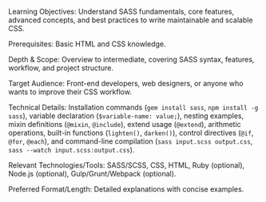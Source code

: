 Learning Objectives: Understand SASS fundamentals, core features, advanced concepts, and best practices to write maintainable and scalable CSS.

Prerequisites: Basic HTML and CSS knowledge.

Depth & Scope: Overview to intermediate, covering SASS syntax, features, workflow, and project structure.

Target Audience: Front-end developers, web designers, or anyone who wants to improve their CSS workflow.

Technical Details: Installation commands (`gem install sass`, `npm install -g sass`), variable declaration (`$variable-name: value;`), nesting examples, mixin definitions (`@mixin`, `@include`), extend usage (`@extend`), arithmetic operations, built-in functions (`lighten()`, `darken()`), control directives (`@if`, `@for`, `@each`), and command-line compilation (`sass input.scss output.css`, `sass --watch input.scss:output.css`).

Relevant Technologies/Tools: SASS/SCSS, CSS, HTML, Ruby (optional), Node.js (optional), Gulp/Grunt/Webpack (optional).

Preferred Format/Length: Detailed explanations with concise examples.
